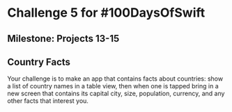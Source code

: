 # Challenge 5 for #100DaysOfSwift

## Milestone: Projects 13-15

## Country Facts

Your challenge is to make an app that contains facts about countries: show a list of country names in a table view, then when one is tapped bring in a new screen that contains its capital city, size, population, currency, and any other facts that interest you. 
